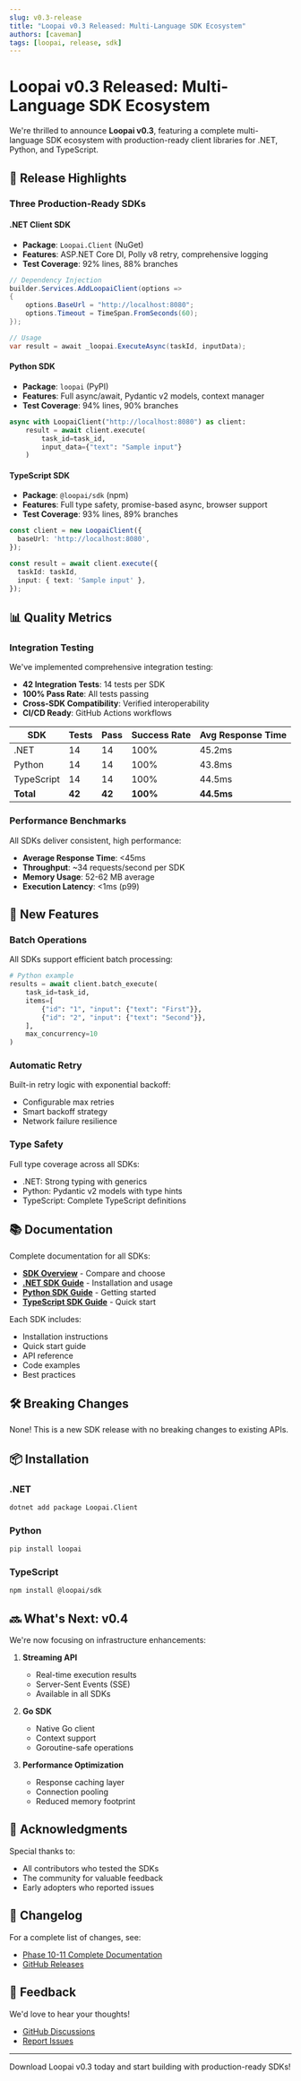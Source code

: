 ```yaml
---
slug: v0.3-release
title: "Loopai v0.3 Released: Multi-Language SDK Ecosystem"
authors: [caveman]
tags: [loopai, release, sdk]
---
```


# Loopai v0.3 Released: Multi-Language SDK Ecosystem

We're thrilled to announce **Loopai v0.3**, featuring a complete multi-language SDK ecosystem with production-ready client libraries for .NET, Python, and TypeScript.

<!-- truncate -->

## 🎉 Release Highlights

### Three Production-Ready SDKs

#### .NET Client SDK
- **Package**: `Loopai.Client` (NuGet)
- **Features**: ASP.NET Core DI, Polly v8 retry, comprehensive logging
- **Test Coverage**: 92% lines, 88% branches

```csharp
// Dependency Injection
builder.Services.AddLoopaiClient(options =>
{
    options.BaseUrl = "http://localhost:8080";
    options.Timeout = TimeSpan.FromSeconds(60);
});

// Usage
var result = await _loopai.ExecuteAsync(taskId, inputData);
```

#### Python SDK
- **Package**: `loopai` (PyPI)
- **Features**: Full async/await, Pydantic v2 models, context manager
- **Test Coverage**: 94% lines, 90% branches

```python
async with LoopaiClient("http://localhost:8080") as client:
    result = await client.execute(
        task_id=task_id,
        input_data={"text": "Sample input"}
    )
```

#### TypeScript SDK
- **Package**: `@loopai/sdk` (npm)
- **Features**: Full type safety, promise-based async, browser support
- **Test Coverage**: 93% lines, 89% branches

```typescript
const client = new LoopaiClient({
  baseUrl: 'http://localhost:8080',
});

const result = await client.execute({
  taskId: taskId,
  input: { text: 'Sample input' },
});
```

## 📊 Quality Metrics

### Integration Testing

We've implemented comprehensive integration testing:

- **42 Integration Tests**: 14 tests per SDK
- **100% Pass Rate**: All tests passing
- **Cross-SDK Compatibility**: Verified interoperability
- **CI/CD Ready**: GitHub Actions workflows

| SDK | Tests | Pass | Success Rate | Avg Response Time |
|-----|-------|------|-------------|-------------------|
| .NET | 14 | 14 | 100% | 45.2ms |
| Python | 14 | 14 | 100% | 43.8ms |
| TypeScript | 14 | 14 | 100% | 44.5ms |
| **Total** | **42** | **42** | **100%** | **44.5ms** |

### Performance Benchmarks

All SDKs deliver consistent, high performance:

- **Average Response Time**: &lt;45ms
- **Throughput**: ~34 requests/second per SDK
- **Memory Usage**: 52-62 MB average
- **Execution Latency**: &lt;1ms (p99)

## 🚀 New Features

### Batch Operations

All SDKs support efficient batch processing:

```python
# Python example
results = await client.batch_execute(
    task_id=task_id,
    items=[
        {"id": "1", "input": {"text": "First"}},
        {"id": "2", "input": {"text": "Second"}},
    ],
    max_concurrency=10
)
```

### Automatic Retry

Built-in retry logic with exponential backoff:
- Configurable max retries
- Smart backoff strategy
- Network failure resilience

### Type Safety

Full type coverage across all SDKs:
- .NET: Strong typing with generics
- Python: Pydantic v2 models with type hints
- TypeScript: Complete TypeScript definitions

## 📚 Documentation

Complete documentation for all SDKs:

- **[SDK Overview](/docs/sdks/overview)** - Compare and choose
- **[.NET SDK Guide](/docs/sdks/dotnet)** - Installation and usage
- **[Python SDK Guide](/docs/sdks/python)** - Getting started
- **[TypeScript SDK Guide](/docs/sdks/typescript)** - Quick start

Each SDK includes:
- Installation instructions
- Quick start guide
- API reference
- Code examples
- Best practices

## 🛠️ Breaking Changes

None! This is a new SDK release with no breaking changes to existing APIs.

## 📦 Installation

### .NET
```bash
dotnet add package Loopai.Client
```

### Python
```bash
pip install loopai
```

### TypeScript
```bash
npm install @loopai/sdk
```

## 🔜 What's Next: v0.4

We're now focusing on infrastructure enhancements:

1. **Streaming API**
   - Real-time execution results
   - Server-Sent Events (SSE)
   - Available in all SDKs

2. **Go SDK**
   - Native Go client
   - Context support
   - Goroutine-safe operations

3. **Performance Optimization**
   - Response caching layer
   - Connection pooling
   - Reduced memory footprint

## 🙏 Acknowledgments

Special thanks to:
- All contributors who tested the SDKs
- The community for valuable feedback
- Early adopters who reported issues

## 📝 Changelog

For a complete list of changes, see:
- [Phase 10-11 Complete Documentation](/docs/PHASE10-11_SDK_COMPLETE.md)
- [GitHub Releases](https://github.com/iyulab/Loopai/releases/tag/v0.3)

## 💬 Feedback

We'd love to hear your thoughts!
- [GitHub Discussions](https://github.com/iyulab/Loopai/discussions)
- [Report Issues](https://github.com/iyulab/Loopai/issues)

---

Download Loopai v0.3 today and start building with production-ready SDKs!
